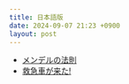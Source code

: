 ```yaml
---
title: 日本語版
date: 2024-09-07 21:23 +0900
layout: post
---
```


- [メンデルの法則](./メンデルの法則.md)
- [救急車が来た!](./救急車が来た!.md)

